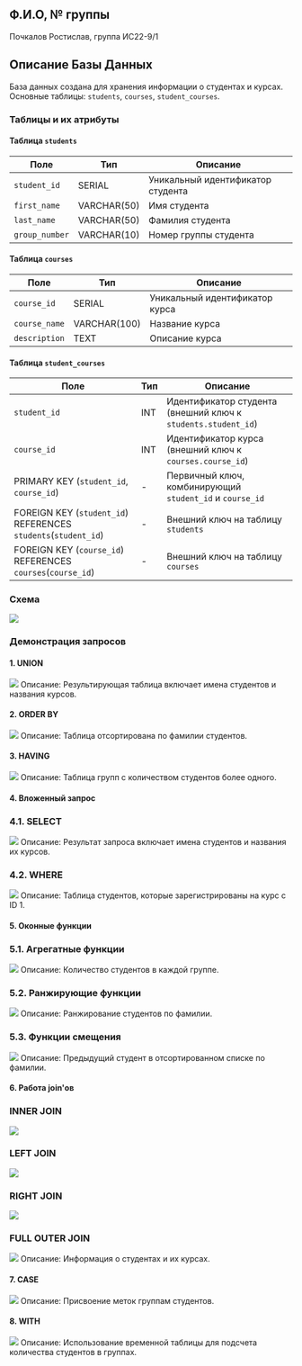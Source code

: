 

## Ф.И.О, № группы
Почкалов Ростислав, группа ИС22-9/1

## Описание Базы Данных
База данных создана для хранения информации о студентах и курсах. Основные таблицы: `students`, `courses`, `student_courses`.

### Таблицы и их атрибуты

#### Таблица `students`
| Поле         | Тип         | Описание                        |
|--------------|-------------|---------------------------------|
| `student_id` | SERIAL      | Уникальный идентификатор студента |
| `first_name` | VARCHAR(50) | Имя студента                    |
| `last_name`  | VARCHAR(50) | Фамилия студента                |
| `group_number`| VARCHAR(10)| Номер группы студента           |

#### Таблица `courses`
| Поле         | Тип         | Описание                        |
|--------------|-------------|---------------------------------|
| `course_id`  | SERIAL      | Уникальный идентификатор курса  |
| `course_name`| VARCHAR(100)| Название курса                  |
| `description`| TEXT        | Описание курса                  |

#### Таблица `student_courses`
| Поле         | Тип         | Описание                        |
|--------------|-------------|---------------------------------|
| `student_id` | INT         | Идентификатор студента (внешний ключ к `students.student_id`) |
| `course_id`  | INT         | Идентификатор курса (внешний ключ к `courses.course_id`)    |
| PRIMARY KEY (`student_id`, `course_id`) | - | Первичный ключ, комбинирующий `student_id` и `course_id` |
| FOREIGN KEY (`student_id`) REFERENCES `students`(`student_id`) | - | Внешний ключ на таблицу `students` |
| FOREIGN KEY (`course_id`) REFERENCES `courses`(`course_id`)    | - | Внешний ключ на таблицу `courses`  |


### Схема
![](/image/image.png)

### Демонстрация запросов

#### 1. UNION
![](/image/1.jpg)
Описание: Результирующая таблица включает имена студентов и названия курсов.

#### 2. ORDER BY
![](/image/2.jpg)
Описание: Таблица отсортирована по фамилии студентов.

#### 3. HAVING
![](/image/3.jpg)
Описание: Таблица групп с количеством студентов более одного.

#### 4. Вложенный запрос
### 4.1. SELECT
![](/image/4.jpg)
Описание: Результат запроса включает имена студентов и названия их курсов.

### 4.2. WHERE
![](/image/5.jpg)
Описание: Таблица студентов, которые зарегистрированы на курс с ID 1.

#### 5. Оконные функции
### 5.1. Агрегатные функции
![](/image/6.jpg)
Описание: Количество студентов в каждой группе.

### 5.2. Ранжирующие функции
![](/image/7.jpg)
Описание: Ранжирование студентов по фамилии.

### 5.3. Функции смещения
![](/image/8.jpg)
Описание: Предыдущий студент в отсортированном списке по фамилии.

#### 6. Работа join'ов
### INNER JOIN
![](/image/9.jpg)
### LEFT JOIN
![](/image/10.jpg)
### RIGHT JOIN
![](/image/11.jpg)
### FULL OUTER JOIN
![](/image/12.jpg)
Описание: Информация о студентах и их курсах.

#### 7. CASE
![](/image/13.jpg)
Описание: Присвоение меток группам студентов.

#### 8. WITH
![](/image/14.jpg)
Описание: Использование временной таблицы для подсчета количества студентов в группах.
